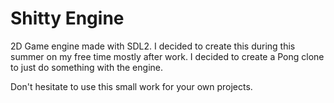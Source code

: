 # Shitty Engine
2D Game engine made with SDL2. I decided to create this during this summer on my free time mostly after work.
I decided to create a Pong clone to just do something with the engine.

Don't hesitate to use this small work for your own projects.
